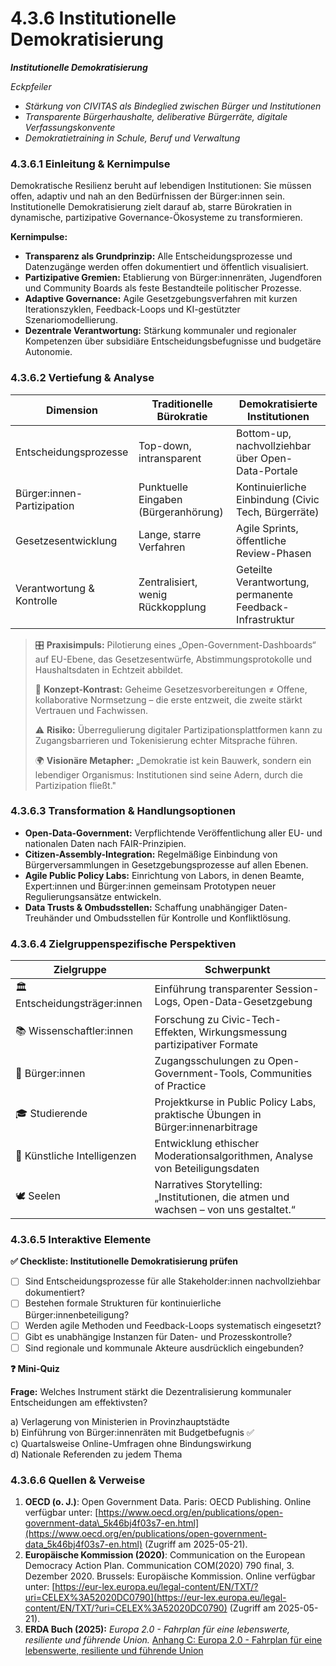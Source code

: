 # 4.3.6 Institutionelle Demokratisierung

_**Institutionelle Demokratisierung**_

_Eckpfeiler_

* _Stärkung von CIVITAS als Bindeglied zwischen Bürger und Institutionen_
* _Transparente Bürgerhaushalte, deliberative Bürgerräte, digitale Verfassungskonvente_
* _Demokratietraining in Schule, Beruf und Verwaltung_

### 4.3.6.1 Einleitung & Kernimpulse

Demokratische Resilienz beruht auf lebendigen Institutionen: Sie müssen offen, adaptiv und nah an den Bedürfnissen der Bürger:innen sein. Institutionelle Demokratisierung zielt darauf ab, starre Bürokratien in dynamische, partizipative Governance-Ökosysteme zu transformieren.

**Kernimpulse:**

* **Transparenz als Grundprinzip:** Alle Entscheidungsprozesse und Datenzugänge werden offen dokumentiert und öffentlich visualisiert.
* **Partizipative Gremien:** Etablierung von Bürger:innenräten, Jugendforen und Community Boards als feste Bestandteile politischer Prozesse.
* **Adaptive Governance:** Agile Gesetzgebungsverfahren mit kurzen Iterationszyklen, Feedback-Loops und KI-gestützter Szenariomodellierung.
* **Dezentrale Verantwortung:** Stärkung kommunaler und regionaler Kompetenzen über subsidiäre Entscheidungsbefugnisse und budgetäre Autonomie.

### 4.3.6.2 Vertiefung & Analyse

| Dimension                  | Traditionelle Bürokratie             | Demokratisierte Institutionen                             |
| -------------------------- | ------------------------------------ | --------------------------------------------------------- |
| Entscheidungsprozesse      | Top-down, intransparent              | Bottom-up, nachvollziehbar über Open-Data-Portale         |
| Bürger:innen-Partizipation | Punktuelle Eingaben (Bürgeranhörung) | Kontinuierliche Einbindung (Civic Tech, Bürgerräte)       |
| Gesetzesentwicklung        | Lange, starre Verfahren              | Agile Sprints, öffentliche Review-Phasen                  |
| Verantwortung & Kontrolle  | Zentralisiert, wenig Rückkopplung    | Geteilte Verantwortung, permanente Feedback-Infrastruktur |

> 🎛️ **Praxisimpuls:** Pilotierung eines „Open-Government-Dashboards“ auf EU-Ebene, das Gesetzesentwürfe, Abstimmungsprotokolle und Haushaltsdaten in Echtzeit abbildet.
>
> 🧠 **Konzept-Kontrast:** Geheime Gesetzesvorbereitungen ≠ Offene, kollaborative Normsetzung – die erste entzweit, die zweite stärkt Vertrauen und Fachwissen.
>
> ⚠️ **Risiko:** Überregulierung digitaler Partizipationsplattformen kann zu Zugangsbarrieren und Tokenisierung echter Mitsprache führen.
>
> 🌍 **Visionäre Metapher:** „Demokratie ist kein Bauwerk, sondern ein lebendiger Organismus: Institutionen sind seine Adern, durch die Partizipation fließt."

### 4.3.6.3 Transformation & Handlungsoptionen

* **Open-Data-Government:** Verpflichtende Veröffentlichung aller EU- und nationalen Daten nach FAIR-Prinzipien.
* **Citizen-Assembly-Integration:** Regelmäßige Einbindung von Bürgerversammlungen in Gesetzgebungsprozesse auf allen Ebenen.
* **Agile Public Policy Labs:** Einrichtung von Labors, in denen Beamte, Expert:innen und Bürger:innen gemeinsam Prototypen neuer Regulierungsansätze entwickeln.
* **Data Trusts & Ombudsstellen:** Schaffung unabhängiger Daten-Treuhänder und Ombudsstellen für Kontrolle und Konfliktlösung.

### 4.3.6.4 Zielgruppenspezifische Perspektiven

| Zielgruppe                    | Schwerpunkt                                                                          |
| ----------------------------- | ------------------------------------------------------------------------------------ |
| 🏛️ Entscheidungsträger:innen | Einführung transparenter Session-Logs, Open-Data-Gesetzgebung                        |
| 📚 Wissenschaftler:innen      | Forschung zu Civic-Tech-Effekten, Wirkungsmessung partizipativer Formate             |
| 🧍 Bürger:innen               | Zugangsschulungen zu Open-Government-Tools, Communities of Practice                  |
| 🎓 Studierende                | Projektkurse in Public Policy Labs, praktische Übungen in Bürger:innenarbitrage      |
| 🤖 Künstliche Intelligenzen   | Entwicklung ethischer Moderationsalgorithmen, Analyse von Beteiligungsdaten          |
| 🕊️ Seelen                    | Narratives Storytelling: „Institutionen, die atmen und wachsen – von uns gestaltet.“ |

### 4.3.6.5 Interaktive Elemente

**✅ Checkliste: Institutionelle Demokratisierung prüfen**

* [ ] Sind Entscheidungsprozesse für alle Stakeholder:innen nachvollziehbar dokumentiert?
* [ ] Bestehen formale Strukturen für kontinuierliche Bürger:innenbeteiligung?
* [ ] Werden agile Methoden und Feedback-Loops systematisch eingesetzt?
* [ ] Gibt es unabhängige Instanzen für Daten- und Prozesskontrolle?
* [ ] Sind regionale und kommunale Akteure ausdrücklich eingebunden?

**❓ Mini-Quiz**

**Frage:** Welches Instrument stärkt die Dezentralisierung kommunaler Entscheidungen am effektivsten?

a) Verlagerung von Ministerien in Provinzhauptstädte\
b) Einführung von Bürger:innenräten mit Budgetbefugnis ✅\
c) Quartalsweise Online-Umfragen ohne Bindungswirkung\
d) Nationale Referenden zu jedem Thema

### 4.3.6.6 Quellen & Verweise

1. **OECD (o. J.)**: Open Government Data. Paris: OECD Publishing. Online verfügbar unter: [https://www.oecd.org/en/publications/open-government-data\_5k46bj4f03s7-en.html](https://www.oecd.org/en/publications/open-government-data_5k46bj4f03s7-en.html) (Zugriff am 2025-05-21).
2. **Europäische Kommission (2020)**: Communication on the European Democracy Action Plan. Communication COM(2020) 790 final, 3. Dezember 2020. Brussels: Europäische Kommission. Online verfügbar unter: [https://eur-lex.europa.eu/legal-content/EN/TXT/?uri=CELEX%3A52020DC0790](https://eur-lex.europa.eu/legal-content/EN/TXT/?uri=CELEX%3A52020DC0790) (Zugriff am 2025-05-21).
3. **ERDA Buch (2025):** _Europa 2.0 - Fahrplan für eine lebenswerte, resiliente und führende Union._ [Anhang C: Europa 2.0 - Fahrplan für eine lebenswerte, resiliente und führende Union](../../anhang-c-europa-2.0-fahrplan-fur-eine-lebenswerte-resiliente-und-fuhrende-union.md)
